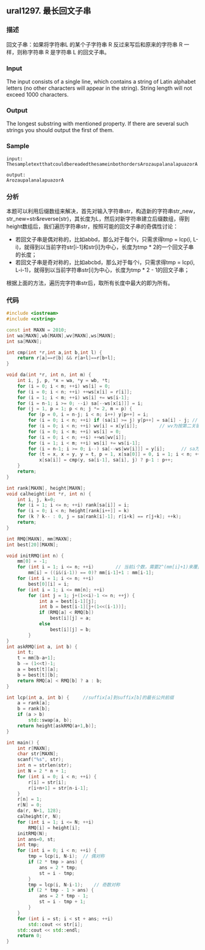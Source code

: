 ## ural1297. 最长回文子串
### 描述
回文子串：如果将字符串L 的某个子字符串 R 反过来写后和原来的字符串 R 一样，则称字符串 R 是字符串 L 的回文子串。
 
### Input
The input consists of a single line, which contains a string of Latin alphabet letters (no other characters will appear in the string). String length will not exceed 1000 characters.

### Output
The longest substring with mentioned property. If there are several such strings you should output the first of them.

### Sample

```
input: 
ThesampletextthatcouldbereadedthesameinbothordersArozaupalanalapuazorA

output:
ArozaupalanalapuazorA
```

### 分析
本题可以利用后缀数组来解决，首先对输入字符串str，构造新的字符串str_new，str_new=str&reverse(str)，其长度为L，然后对新字符串建立后缀数组，得到height数组后，我们遍历字符串str，按照可能的回文子串的奇偶性讨论：

- 若回文子串是偶对称的，比如abbd，那么对于每个i，只需求得tmp = lcp(i, L-i)，就得到以当前字符str[i-1]和str[i]为中心，长度为tmp * 2的一个回文子串的长度；
- 若回文子串是奇对称的，比如abcbd，那么对于每个i，只需求得tmp = lcp(i, L-i-1)，就得到以当前字符串str[i]为中心，长度为tmp * 2 - 1的回文子串；

根据上面的方法，遍历完字符串str后，取所有长度中最大的即为所有。

### 代码

```C++
#include <iostream>
#include <cstring>

const int MAXN = 2010;
int wa[MAXN],wb[MAXN],wv[MAXN],ws[MAXN]; 
int sa[MAXN];

int cmp(int *r,int a,int b,int l) {
	return r[a]==r[b] && r[a+l]==r[b+l];
} 

void da(int *r, int n, int m) {
	int i, j, p, *x = wa, *y = wb, *t;
	for (i = 0; i < m; ++i) ws[i] = 0;
	for (i = 0; i < n; ++i) ++ws[x[i] = r[i]];
	for (i = 1; i < m; ++i) ws[i] += ws[i-1];
	for (i = n-1; i >= 0; --i) sa[--ws[x[i]]] = i;	
	for (j = 1, p = 1; p < n; j *= 2, m = p) {
		for (p = 0, i = n-j; i < n; i++) y[p++] = i;
		for (i = 0; i < n; ++i) if (sa[i] >= j) y[p++] = sa[i] - j;	// y为按第二关键字排序的后缀字符串（sa）
		for (i = 0; i < n; ++i) wv[i] = x[y[i]];		// wv为按第二关键字排序后的后缀字符串的首字符
		for (i = 0; i < m; ++i) ws[i] = 0;
		for (i = 0; i < n; ++i) ++ws[wv[i]];
		for (i = 1; i < m; ++i) ws[i] += ws[i-1];
		for (i = n-1; i >= 0; i--) sa[--ws[wv[i]]] = y[i];		// sa为按第一关键字排序的后缀字符串
		for (t = x, x = y, y = t, p = 1, x[sa[0]] = 0, i = 1; i < n; ++i)
			x[sa[i]] = cmp(y, sa[i-1], sa[i], j) ? p-1 : p++;
	}
	return;
}

int rank[MAXN], height[MAXN];
void calheight(int *r, int n) {
	int i, j, k=0;
	for (i = 1; i <= n; ++i) rank[sa[i]] = i;
	for (i = 0; i < n; height[rank[i++]] = k)
	for (k ? k-- : 0, j = sa[rank[i]-1]; r[i+k] == r[j+k]; ++k);
	return;
}

int RMQ[MAXN], mm[MAXN];
int best[20][MAXN]; 

void initRMQ(int n) {
	mm[0] = -1;
	for (int i = 1; i <= n; ++i)		// 当前i个数，需要2^(mm[i]+1)来覆盖
		mm[i] = ((i&(i-1)) == 0)? mm[i-1]+1 : mm[i-1]; 
	for (int i = 1; i <= n; ++i)
		best[0][i] = i;
	for (int i = 1; i <= mm[n]; ++i)
		for (int j = 1; j+(1<<i)-1 <= n; ++j) {
			int a = best[i-1][j];
			int b = best[i-1][j+(1<<(i-1))]; 
			if (RMQ[a] < RMQ[b])
				best[i][j] = a; 
			else 
				best[i][j] = b;
		}
}
int askRMQ(int a, int b) {
	int t;
	t = mm[b-a+1];
	b -= (1<<t)-1; 
	a = best[t][a];
	b = best[t][b]; 
	return RMQ[a] < RMQ[b] ? a : b;
}

int lcp(int a, int b) {		//suffix[a]到suffix[b]的最长公共前缀
	a = rank[a];
	b = rank[b]; 
	if (a > b)
		std::swap(a, b);
	return height[askRMQ(a+1,b)];
}

int main() {
	int r[MAXN];
	char str[MAXN];
	scanf("%s", str);
	int n = strlen(str);
	int N = 2 * n + 1;
	for (int i = 0; i < n; ++i) {
		r[i] = str[i];
		r[i+n+1] = str[n-i-1];
	}
	r[n] = 1;
	r[N] = 0;
	da(r, N+1, 128);
	calheight(r, N);
	for (int i = 1; i <= N; ++i)
		RMQ[i] = height[i]; 
	initRMQ(N);
	int ans=0, st;
	int tmp;
	for (int i = 0; i < n; ++i) {
		tmp = lcp(i, N-i);	// 偶对称 
		if (2 * tmp > ans) {
			ans = 2 * tmp;
			st = i - tmp;
		}
		tmp = lcp(i, N-i-1);	// 奇数对称
		if (2 * tmp - 1 > ans) {
			ans = 2 * tmp - 1;
			st = i - tmp + 1;
		}
	}
	for (int i = st; i < st + ans; ++i)
		std::cout << str[i];
	std::cout << std::endl;
	return 0;
}
```